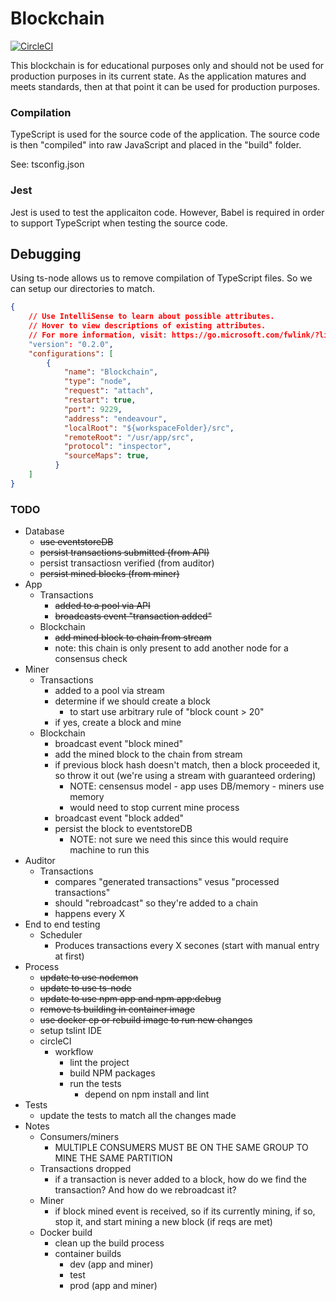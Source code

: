 # Blockchain

[![CircleCI](https://circleci.com/gh/exilesprx/blockchain/tree/main.svg?style=svg)](https://circleci.com/gh/exilesprx/blockchain/tree/main)

This blockchain is for educational purposes only and should not be used for production purposes in its current state. As the application matures and meets standards, then at that point it can be used for production purposes.

### Compilation

TypeScript is used for the source code of the application. The source code is then "compiled" into raw JavaScript and placed in the "build" folder.

See: tsconfig.json

### Jest

Jest is used to test the applicaiton code. However, Babel is required in order to support TypeScript when testing the source code.

## Debugging

Using ts-node allows us to remove compilation of TypeScript files. So we can setup our directories to match.
```JSON
{
    // Use IntelliSense to learn about possible attributes.
    // Hover to view descriptions of existing attributes.
    // For more information, visit: https://go.microsoft.com/fwlink/?linkid=830387
    "version": "0.2.0",
    "configurations": [
        {
            "name": "Blockchain",
            "type": "node",
            "request": "attach",
            "restart": true,
            "port": 9229,
            "address": "endeavour",
            "localRoot": "${workspaceFolder}/src",
            "remoteRoot": "/usr/app/src",
            "protocol": "inspector",
            "sourceMaps": true,
          }
    ]
}
```

### TODO
- Database
    - ~~use eventstoreDB~~
    - ~~persist transactions submitted (from API)~~
    - persist transactiosn verified (from auditor)
    - ~~persist mined blocks (from miner)~~
- App
    - Transactions
        - ~~added to a pool via API~~
        - ~~broadcasts event "transaction added"~~
    - Blockchain
        - ~~add mined block to chain from stream~~
        - note: this chain is only present to add another node for a consensus check
- Miner
    - Transactions
        - added to a pool via stream
        - determine if we should create a block
            - to start use arbitrary rule of "block count > 20"
        - if yes, create a block and mine
    - Blockchain
        - broadcast event "block mined"
        - add the mined block to the chain from stream
        - if previous block hash doesn't match, then a block proceeded it, so throw it
            out (we're using a stream with guaranteed ordering)
            - NOTE: censensus model - app uses DB/memory - miners use memory
            - would need to stop current mine process
        - broadcast event "block added"
        - persist the block to eventstoreDB
            - NOTE: not sure we need this since this would require machine to run this
- Auditor
    - Transactions
        - compares "generated transactions" vesus "processed transactions"
        - should "rebroadcast" so they're added to a chain
        - happens every X
- End to end testing
    - Scheduler
        - Produces transactions every X secones (start with manual entry at first)
- Process
    - ~~update to use nodemon~~
    - ~~update to use ts-node~~
    - ~~update to use npm app and npm app:debug~~
    - ~~remove ts building in container image~~
    - ~~use docker cp or rebuild image to run new changes~~
    - setup tslint IDE
    - circleCI
        - workflow
            - lint the project
            - build NPM packages
            - run the tests
                - depend on npm install and lint
- Tests
    - update the tests to match all the changes made
- Notes 
    - Consumers/miners
        - MULTIPLE CONSUMERS MUST BE ON THE SAME GROUP TO MINE THE SAME PARTITION
    - Transactions dropped
        - if a transaction is never added to a block, how do we find the transaction? And how do we rebroadcast it?
    - Miner
        - if block mined event is received, so if its currently mining, if so, stop it, and start mining a new block (if reqs are met)
    - Docker build
        - clean up the build process
        - container builds
            - dev (app and miner)
            - test
            - prod (app and miner)
